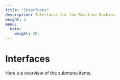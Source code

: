 ```yaml
---
title: "Interfaces"
description: Interfaces for the Reactive Machine
weight: 5
menu:
  main: 
    weight: 20
---
```


# Interfaces 

Here's a overview of the submenu items.